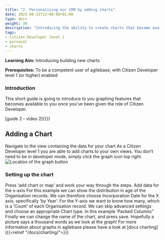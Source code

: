 ```yaml
---
title: "2. Personalising our CRM by adding charts"
date: 2023-08-31T13:00:00+01:00
type: docs
weight: 30
description: "Introducing the ability to create charts that become available to you once you’ve been given the role of Citizen Developer"
tags:
- Citizen Developer level 1
- personal 
- charts
---
```

**Learning Aim:**  Introducing building new charts

**Prerequisites:** To be a competent user of agilebase, with Citizen Developer level 1 (or higher) enabled

### Introduction
This short guide is going to introduce to you graphing features that becomes available to you once you’ve been given the role of Citizen Developer.

[guide 2 - video 2]{{<youtube id="wxbsluxCkCU">}}

## Adding a Chart 
Navigate to the view containing the data for your chart
As a Citizen Developer level 1 you are able to add charts to your own views. 
You don’t need to be in developer mode, simply click the graph icon top right.
![Location of the graph button](/graph-button.png)

### Setting up the chart
Press ‘add chart or map’ and work your way through the steps.
Add data for the x-axis
For this example we can show the distribution in age of the Organisation records.
We can therefore choose Incorporation Date for the X axis, specifically ‘by Year’.
For the Y-axis we want to know how many, which is a ‘Count’ of each Organisation record.
We can skip advanced settings and choose an appropriate Chart type. In this example ‘Packed Columns”
Finally we can change the name of the chart, and press save. 
Hopefully a picture says a thousand words as we look at the graph!
For more information about graphs in agilebase please have a look at [docs charting]({{<relref "/docs/charting/">}}) 

